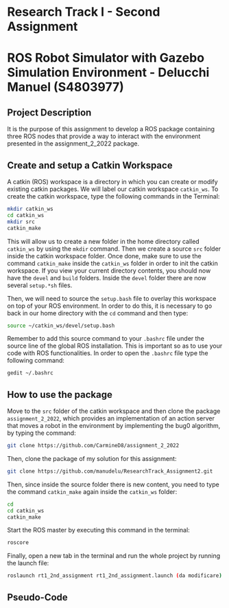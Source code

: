 Research Track I - Second Assignment
================================
ROS Robot Simulator with Gazebo Simulation Environment - Delucchi Manuel (S4803977)
================================

Project Description
----------------------

It is the purpose of this assignment to develop a ROS package containing three ROS nodes that provide a way to interact with the environment presented in the assignment_2_2022 package.

Create and setup a Catkin Workspace
--------------------------------

A catkin (ROS) workspace is a directory in which you can create or modify existing catkin packages. We will label our catkin workspace `catkin_ws`. To create the catkin workspace, type the following commands in the Terminal:

```bash
mkdir catkin_ws
cd catkin_ws
mkdir src
catkin_make
```

This will allow us to create a new folder in the home directory called `catkin_ws` by using the `mkdir` command. Then we create a source `src` folder inside the catkin workspace folder. Once done, make sure to use the command `catkin_make` inside the `catkin_ws` folder in order to init the catkin workspace. If you view your current directory contents, you should now have the `devel` and `build` folders. Inside the `devel` folder there are now several `setup.*sh` files. 

Then, we will need to source the `setup.bash` file to overlay this workspace on top of your ROS environment. In order to do this, it is necessary to go back in our home directory with the `cd` command and then type:

```bash
source ~/catkin_ws/devel/setup.bash
```

Remember to add this source command to your `.bashrc` file under the source line of the global ROS installation. This is important so as to use your code with ROS functionalities. In order to open the `.bashrc` file type the following command:

```bash
gedit ~/.bashrc
```

How to use the package
--------------

Move to the `src` folder of the catkin workspace and then clone the package `assignment_2_2022`, which provides an implementation of an action server that moves a robot in the environment by implementing the bug0 algorithm, by typing the command:

```bash
git clone https://github.com/CarmineD8/assignment_2_2022
```

Then, clone the package of my solution for this assignment:

```bash
git clone https://github.com/manudelu/ResearchTrack_Assignment2.git
```

Then, since inside the source folder there is new content, you need to type the command `catkin_make` again inside the `catkin_ws` folder:

```bash
cd
cd catkin_ws
catkin_make
```

Start the ROS master by executing this command in the terminal:

```bash
roscore
```

Finally, open a new tab in the terminal and run the whole project by running the launch file:

```bash
roslaunch rt1_2nd_assignment rt1_2nd_assignment.launch (da modificare)
```

Pseudo-Code
----------------------
